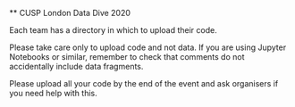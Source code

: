 ** CUSP London Data Dive 2020

Each team has a directory in which to upload their code.

Please take care only to upload code and not data. If you are using Jupyter Notebooks or similar, remember to check that comments do not accidentally include data fragments.

Please upload all your code by the end of the event and ask organisers if you need help with this.

